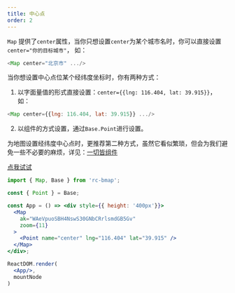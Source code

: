 ```yaml
---
title: 中心点
order: 2
---
```


`Map` 提供了`center`属性，当你只想设置`center`为某个城市名时，你可以直接设置`center="你的目标城市"`， 如：
```js
<Map center="北京市" .../>
```

当你想设置中心点位某个经纬度坐标时，你有两种方式：

1. 以字面量值的形式直接设置：`center={{lng: 116.404, lat: 39.915}}`，如：

  ```js
  <Map center={{lng: 116.404, lat: 39.915}} .../>
  ```

2. 以组件的方式设置，通过`Base.Point`进行设置。

为地图设置经纬度中心点时，更推荐第二种方式，虽然它看似繁琐，但会为我们避免一些不必要的麻烦，详见：[一切皆组件]()

[点我试试]()

```jsx
import { Map, Base } from 'rc-bmap';

const { Point } = Base;

const App = () => <div style={{ height: '400px'}}>
  <Map
    ak="WAeVpuoSBH4NswS30GNbCRrlsmdGB5Gv"
    zoom={11}
  >
    <Point name="center" lng="116.404" lat="39.915" />
  </Map>
</div>;

ReactDOM.render(
  <App/>,
  mountNode
)
```


